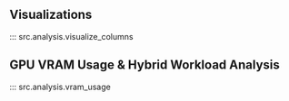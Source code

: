 ## Visualizations

::: src.analysis.visualize_columns

## GPU VRAM Usage & Hybrid Workload Analysis

::: src.analysis.vram_usage
